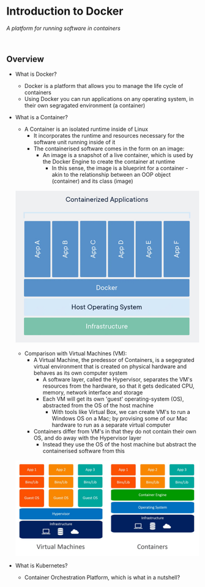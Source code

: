 # Introduction to Docker
*A platform for running software in containers*

<br>

## Overview
* What is Docker?
    * Docker is a platform that allows you to manage the life cycle of containers
    * Using Docker you can run applications on any operating system, in their own segragated environment (a container)
* What is a Container?
    * A Container is an isolated runtime inside of Linux
        * It incorporates the runtime and resources necessary for the software unit running inside of it
        * The containerised software comes in the form on an image:
            * An image is a snapshot of a live container, which is used by the Docker Engine to create the container at runtime
                * In this sense, the image is a blueprint for a container - akin to the relationship between an OOP object (container) and its class (image)

    <br>

    <img src="./res/containers.png" width="500" alt="containers">

    <br>
    <br>

    * Comparison with Virtual Machines (VM):
        * A Virtual Machine, the predessor of Containers, is a segegrated virtual environment that is created on physical hardware and behaves as its own computer system
            * A software layer, called the Hypervisor, separates the VM's resources from the hardware, so that it gets dedicated CPU, memory, network interface and storage
            * Each VM will get its own 'guest' operating-system (OS), abstracted from the OS of the host machine
                * With tools like Virtual Box, we can create VM's to run a Windows OS on a Mac; by provising some of our Mac hardware to run as a separate virtual computer
        * Containers differ from VM's in that they do not contain their own OS, and do away with the Hypervisor layer
            * Instead they use the OS of the host machine but abstract the containerised software from this

    <br>

    <img src="./res/containers-vs-vm.png" width="500" alt="containers vs vm">

* What is Kubernetes?
    * Container Orchestration Platform, which is what in a nutshell?
